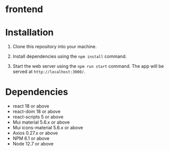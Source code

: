 # frontend

# Installation

1. Clone this repository into your machine.

2. Install dependencies using the `npm install` command.

3. Start the web server using the `npm run start` command. The app will be served at `http://localhost:3000/`.

# Dependencies

- react 18 or above
- react-dom 18 or above
- react-scripts 5 or above
- Mui material 5.6.x or above
- Mui icons-material 5.6.x or above
- Axios 0.27.x or above
- NPM 6.1 or above
- Node 12.7 or above
